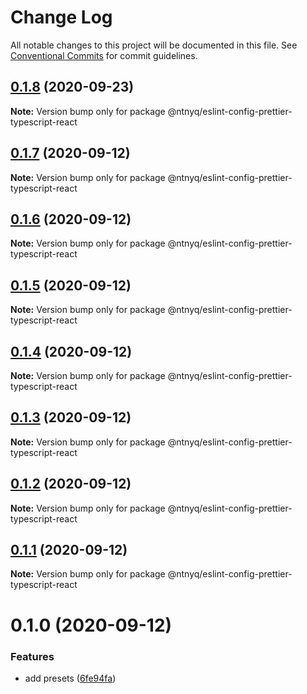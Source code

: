 # Change Log

All notable changes to this project will be documented in this file.
See [Conventional Commits](https://conventionalcommits.org) for commit guidelines.

## [0.1.8](https://github.com/ntnyq/configs/compare/@ntnyq/eslint-config-prettier-typescript-react@0.1.7...@ntnyq/eslint-config-prettier-typescript-react@0.1.8) (2020-09-23)

**Note:** Version bump only for package @ntnyq/eslint-config-prettier-typescript-react

## [0.1.7](https://github.com/ntnyq/configs/compare/@ntnyq/eslint-config-prettier-typescript-react@0.1.6...@ntnyq/eslint-config-prettier-typescript-react@0.1.7) (2020-09-12)

**Note:** Version bump only for package @ntnyq/eslint-config-prettier-typescript-react

## [0.1.6](https://github.com/ntnyq/configs/compare/@ntnyq/eslint-config-prettier-typescript-react@0.1.5...@ntnyq/eslint-config-prettier-typescript-react@0.1.6) (2020-09-12)

**Note:** Version bump only for package @ntnyq/eslint-config-prettier-typescript-react

## [0.1.5](https://github.com/ntnyq/configs/compare/@ntnyq/eslint-config-prettier-typescript-react@0.1.4...@ntnyq/eslint-config-prettier-typescript-react@0.1.5) (2020-09-12)

**Note:** Version bump only for package @ntnyq/eslint-config-prettier-typescript-react

## [0.1.4](https://github.com/ntnyq/configs/compare/@ntnyq/eslint-config-prettier-typescript-react@0.1.3...@ntnyq/eslint-config-prettier-typescript-react@0.1.4) (2020-09-12)

**Note:** Version bump only for package @ntnyq/eslint-config-prettier-typescript-react

## [0.1.3](https://github.com/ntnyq/configs/compare/@ntnyq/eslint-config-prettier-typescript-react@0.1.2...@ntnyq/eslint-config-prettier-typescript-react@0.1.3) (2020-09-12)

**Note:** Version bump only for package @ntnyq/eslint-config-prettier-typescript-react

## [0.1.2](https://github.com/ntnyq/configs/compare/@ntnyq/eslint-config-prettier-typescript-react@0.1.1...@ntnyq/eslint-config-prettier-typescript-react@0.1.2) (2020-09-12)

**Note:** Version bump only for package @ntnyq/eslint-config-prettier-typescript-react

## [0.1.1](https://github.com/ntnyq/configs/compare/@ntnyq/eslint-config-prettier-typescript-react@0.1.0...@ntnyq/eslint-config-prettier-typescript-react@0.1.1) (2020-09-12)

**Note:** Version bump only for package @ntnyq/eslint-config-prettier-typescript-react

# 0.1.0 (2020-09-12)

### Features

- add presets ([6fe94fa](https://github.com/ntnyq/configs/commit/6fe94fae4ed9d80b18833c9e5a3f51f710ebda43))
